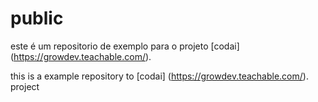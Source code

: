 # public

este é um repositorio de exemplo para o projeto [codai] (https://growdev.teachable.com/).

this is a example repository to [codai] (https://growdev.teachable.com/). project
